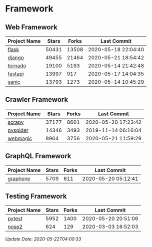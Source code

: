 # Framework

## Web Framework

| Project Name | Stars | Forks | Last Commit |
| ------------ | ----- | ----- | ----------- |
| [flask](https://github.com/pallets/flask) | 50431 | 13508 | 2020-05-18 22:04:40 |
| [django](https://github.com/django/django) | 49455 | 21464 | 2020-05-21 18:54:42 |
| [tornado](https://github.com/tornadoweb/tornado) | 19100 | 5193 | 2020-05-14 21:42:48 |
| [fastapi](https://github.com/tiangolo/fastapi) | 13997 | 917 | 2020-05-17 14:04:35 |
| [sanic](https://github.com/huge-success/sanic) | 13793 | 1273 | 2020-05-14 10:45:29 |

## Crawler Framework

| Project Name | Stars | Forks | Last Commit |
| ------------ | ----- | ----- | ----------- |
| [scrapy](https://github.com/scrapy/scrapy) | 37177 | 8601 | 2020-05-20 17:23:42 |
| [pyspider](https://github.com/binux/pyspider) | 14346 | 3493 | 2019-11-14 06:16:04 |
| [webmagic](https://github.com/code4craft/webmagic) | 8964 | 3756 | 2020-05-21 11:59:29 |

## GraphQL Framework

| Project Name | Stars | Forks | Last Commit |
| ------------ | ----- | ----- | ----------- |
| [graphene](https://github.com/graphql-python/graphene) | 5709 | 611 | 2020-05-20 05:12:41 |

## Testing Framework

| Project Name | Stars | Forks | Last Commit |
| ------------ | ----- | ----- | ----------- |
| [pytest](https://github.com/pytest-dev/pytest) | 5952 | 1400 | 2020-05-20 20:51:06 |
| [nose2](https://github.com/nose-devs/nose2) | 624 | 129 | 2020-03-03 16:52:03 |

*Update Date: 2020-05-22T04:00:33*